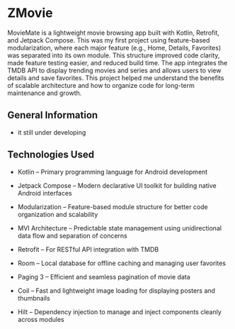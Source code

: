 <h1>ZMovie</h1>
<p>MovieMate is a lightweight movie browsing app built with Kotlin, Retrofit, and Jetpack Compose. This was my first project using feature-based modularization, where each major feature (e.g., Home, Details, Favorites) was separated into its own module. This structure improved code clarity, made feature testing easier, and reduced build time. The app integrates the TMDB API to display trending movies and series and allows users to view details and save favorites. This project helped me understand the benefits of scalable architecture and how to organize code for long-term maintenance and growth.</p><h2>General Information</h2>
<ul>
<li>it still under developing</li>
</ul><h2>Technologies Used</h2>
<ul>
<li>Kotlin – Primary programming language for Android development</li>
</ul><ul>
<li>Jetpack Compose – Modern declarative UI toolkit for building native Android interfaces</li>
</ul><ul>
<li>Modularization – Feature-based module structure for better code organization and scalability</li>
</ul><ul>
<li>MVI Architecture – Predictable state management using unidirectional data flow and separation of concerns</li>
</ul><ul>
<li>Retrofit – For RESTful API integration with TMDB</li>
</ul><ul>
<li>Room – Local database for offline caching and managing user favorites</li>
</ul><ul>
<li>Paging 3 – Efficient and seamless pagination of movie data</li>
</ul><ul>
<li>Coil – Fast and lightweight image loading for displaying posters and thumbnails</li>
</ul><ul>
<li>Hilt – Dependency injection to manage and inject components cleanly across modules</li>
</ul>
